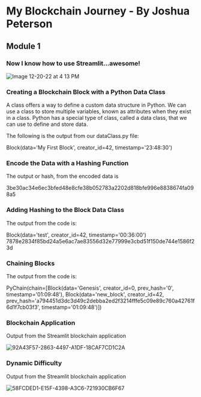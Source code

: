 # My Blockchain Journey - By Joshua Peterson

## Module 1

### Now I know how to use Streamlit...awesome!

![Image 12-20-22 at 4 13 PM](https://user-images.githubusercontent.com/16564975/208784248-5bdb875d-4d65-4be3-865f-d829725a9f4e.jpg)

### Creating a Blockchain Block with a Python Data Class

A class offers a way to define a custom data structure in Python. We can use a class to store multiple variables, known as attributes when they exist in a class. Python has a special type of class, called a data class, that we can use to define and store data.

The following is the output from our dataClass.py file:

Block(data='My First Block', creator_id=42, timestamp='23:48:30')

### Encode the Data with a Hashing Function

The output or hash, from the encoded data is

3be30ac34e6ec3bfed48e8cfe38b052783a2202d818bfe996e8838674fa098a5

### Adding Hashing to the Block Data Class

The output from the code is:

Block(data='test', creator_id=42, timestamp='00:36:00')
7878e2834f85bd24a5e6ac7ae83556d32e77999e3cbd51f150de744e1586f23d

### Chaining Blocks

The output from the code is:

PyChain(chain=[Block(data='Genesis', creator_id=0, prev_hash='0', timestamp='01:09:48'), Block(data='new_block', creator_id=42, prev_hash='a794451d3dc3d49c2debba2ed2f3214fffe5c09e89c760a42761f6d1f7cb03f3', timestamp='01:09:48')])

### Blockchain Application

Output from the Streamlit blockchain application

![92A43F57-2863-4497-A1DF-18CAF7CD1C2A](https://user-images.githubusercontent.com/16564975/208973094-38d9682d-4694-409c-b549-92ab6397984d.jpeg)

### Dynamic Difficulty

Output from the Streamlit blockchain application

![58FCDED1-E15F-4398-A3C6-721930CB6F67](https://user-images.githubusercontent.com/16564975/208994581-c1f71b0e-0d7e-4702-a11a-689b174d9bdc.jpeg)
